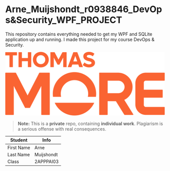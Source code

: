 # Arne_Muijshondt_r0938846_DevOps&Security_WPF_PROJECT
This repository contains everything needed to get my WPF and SQLite application up and running.
I made this project for my course DevOps & Security.

![Thomas More University of Applied Sciences](logo.svg)
> **Note:** This is a **private** repo, containing **individual work**.
Plagiarism is a serious offense with real consequences.

| Student | Info       |
| --- |------------|
| First Name | Arne       |
| Last Name| Muijshondt |
| Class | 2APPPAI03     |
